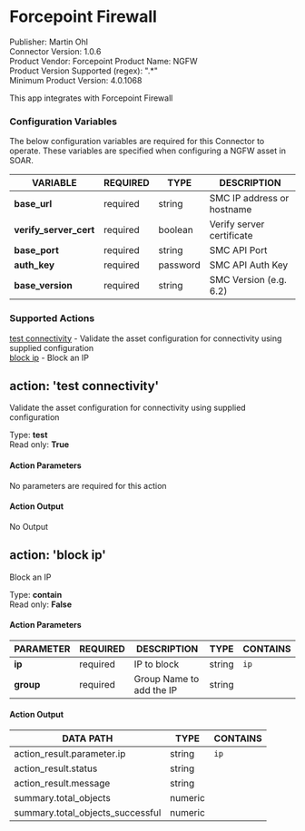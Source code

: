 [comment]: # "Auto-generated SOAR connector documentation"
# Forcepoint Firewall

Publisher: Martin Ohl  
Connector Version: 1\.0\.6  
Product Vendor: Forcepoint
Product Name: NGFW  
Product Version Supported (regex): "\.\*"  
Minimum Product Version: 4\.0\.1068  

This app integrates with Forcepoint Firewall





### Configuration Variables
The below configuration variables are required for this Connector to operate.  These variables are specified when configuring a NGFW asset in SOAR.

VARIABLE | REQUIRED | TYPE | DESCRIPTION
-------- | -------- | ---- | -----------
**base\_url** |  required  | string | SMC IP address or hostname
**verify\_server\_cert** |  required  | boolean | Verify server certificate
**base\_port** |  required  | string | SMC API Port
**auth\_key** |  required  | password | SMC API Auth Key
**base\_version** |  required  | string | SMC Version \(e\.g\. 6\.2\)

### Supported Actions  
[test connectivity](#action-test-connectivity) - Validate the asset configuration for connectivity using supplied configuration  
[block ip](#action-block-ip) - Block an IP  

## action: 'test connectivity'
Validate the asset configuration for connectivity using supplied configuration

Type: **test**  
Read only: **True**

#### Action Parameters
No parameters are required for this action

#### Action Output
No Output  

## action: 'block ip'
Block an IP

Type: **contain**  
Read only: **False**

#### Action Parameters
PARAMETER | REQUIRED | DESCRIPTION | TYPE | CONTAINS
--------- | -------- | ----------- | ---- | --------
**ip** |  required  | IP to block | string |  `ip` 
**group** |  required  | Group Name to add the IP | string | 

#### Action Output
DATA PATH | TYPE | CONTAINS
--------- | ---- | --------
action\_result\.parameter\.ip | string |  `ip` 
action\_result\.status | string | 
action\_result\.message | string | 
summary\.total\_objects | numeric | 
summary\.total\_objects\_successful | numeric | 